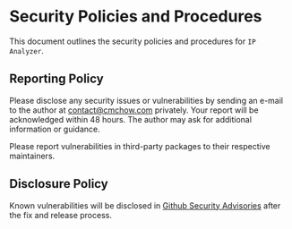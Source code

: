 # Security Policies and Procedures

This document outlines the security policies and procedures for `IP Analyzer`.

## Reporting Policy

Please disclose any security issues or vulnerabilities by sending an e-mail to the author at [contact@cmchow.com](mailto:contact@cmchow.com) privately. Your report will be acknowledged within 48 hours. The author may ask for additional information or guidance.

Please report vulnerabilities in third-party packages to their respective maintainers.

## Disclosure Policy

Known vulnerabilities will be disclosed in [Github Security Advisories](https://github.com/ecmchow/ip-analyzer/security/advisories) after the fix and release process.
